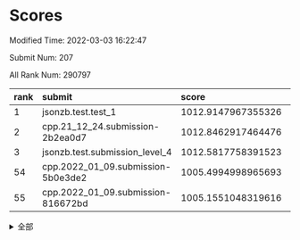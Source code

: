 # Scores

Modified Time: 2022-03-03 16:22:47

Submit Num: 207

All Rank Num: 290797

| rank |               submit               |       score        |       sigma        | pk_num |
| :--- | :--------------------------------- | :----------------- | :----------------- | :----- |
| 1    | jsonzb.test.test_1                 | 1012.9147967355326 | 0.8184582813704432 | 5622   |
| 2    | cpp.21_12_24.submission-2b2ea0d7   | 1012.8462917464476 | 0.7934098747601929 | 5620   |
| 3    | jsonzb.test.submission_level_4     | 1012.5817758391523 | 0.7847827250916322 | 5622   |
| 54   | cpp.2022_01_09.submission-5b0e3de2 | 1005.4994998965693 | 0.7298548766638503 | 5620   |
| 55   | cpp.2022_01_09.submission-816672bd | 1005.1551048319616 | 0.7265489886490605 | 5617   |


<details>
<summary>全部</summary>

| rank |                 submit                 |       score        |       sigma        | pk_num |
| :--- | :------------------------------------- | :----------------- | :----------------- | :----- |
| 1    | jsonzb.test.test_1                     | 1012.9147967355326 | 0.8184582813704432 | 5622   |
| 2    | cpp.21_12_24.submission-2b2ea0d7       | 1012.8462917464476 | 0.7934098747601929 | 5620   |
| 3    | jsonzb.test.submission_level_4         | 1012.5817758391523 | 0.7847827250916322 | 5622   |
| 4    | gobigger.level_3.submission_level_3_42 | 1011.5114709915937 | 0.7633205200499997 | 5619   |
| 5    | gobigger.level_3.submission_level_3_40 | 1011.3468119316924 | 0.7707866891732632 | 5620   |
| 6    | gobigger.level_3.submission_level_3_19 | 1011.2320390662878 | 0.7703863461845131 | 5620   |
| 7    | gobigger.level_3.submission_level_3_35 | 1011.1854020060109 | 0.7788322421812867 | 5618   |
| 8    | gobigger.level_3.submission_level_3_38 | 1011.1137425298751 | 0.7621952211190727 | 5623   |
| 9    | gobigger.level_3.submission_level_3_10 | 1010.9649238669397 | 0.7575552460909322 | 5619   |
| 10   | gobigger.level_3.submission_level_3_14 | 1010.9528238686866 | 0.763740347305513  | 5617   |
| 11   | gobigger.level_3.submission_level_3_23 | 1010.8977142230752 | 0.761537803142283  | 5616   |
| 12   | gobigger.level_3.submission_level_3_43 | 1010.8158866570114 | 0.765339485876405  | 5621   |
| 13   | gobigger.level_3.submission_level_3_11 | 1010.8064669945987 | 0.7518537971531737 | 5615   |
| 14   | gobigger.level_3.submission_level_3_16 | 1010.7618241582079 | 0.7704603606857257 | 5612   |
| 15   | gobigger.level_3.submission_level_3_26 | 1010.7391368356178 | 0.7585396963296561 | 5622   |
| 16   | gobigger.level_3.submission_level_3_25 | 1010.6378220666365 | 0.7502267448218408 | 5624   |
| 17   | gobigger.level_3.submission_level_3_7  | 1010.5787332087659 | 0.750692049871615  | 5622   |
| 18   | gobigger.level_3.submission_level_3_20 | 1010.5541370105184 | 0.776262560144757  | 5626   |
| 19   | gobigger.level_3.submission_level_3_3  | 1010.4656281305704 | 0.7780199542026108 | 5619   |
| 20   | gobigger.level_3.submission_level_3_36 | 1010.4130064138684 | 0.7713064756512042 | 5623   |
| 21   | gobigger.level_3.submission_level_3_27 | 1010.3988185700911 | 0.744684402399196  | 5617   |
| 22   | gobigger.level_3.submission_level_3_49 | 1010.3852356850365 | 0.7530777987621704 | 5620   |
| 23   | gobigger.level_3.submission_level_3_1  | 1010.350185693167  | 0.7747648522514313 | 5617   |
| 24   | gobigger.level_3.submission_level_3_46 | 1010.2482041839147 | 0.7616167358053094 | 5619   |
| 25   | gobigger.level_3.submission_level_3_33 | 1010.2426138194618 | 0.7706826409635554 | 5623   |
| 26   | gobigger.level_3.submission_level_3_15 | 1010.223986869827  | 0.7572763569238097 | 5618   |
| 27   | gobigger.level_3.submission_level_3_6  | 1010.1036518486981 | 0.7520609379715313 | 5621   |
| 28   | gobigger.level_3.submission_level_3_2  | 1010.0590635034051 | 0.7846740010023963 | 5623   |
| 29   | gobigger.level_3.submission_level_3_47 | 1010.0520989698065 | 0.7538489252833553 | 5618   |
| 30   | gobigger.level_3.submission_level_3_4  | 1010.042723076312  | 0.7475754417025434 | 5617   |
| 31   | gobigger.level_3.submission_level_3_32 | 1010.0071319682284 | 0.756567664116413  | 5619   |
| 32   | gobigger.level_3.submission_level_3_34 | 1010.0016886296315 | 0.756813633453066  | 5620   |
| 33   | gobigger.level_3.submission_level_3_5  | 1009.9932913828516 | 0.7612791208656579 | 5618   |
| 34   | gobigger.level_3.submission_level_3_29 | 1009.9379830307954 | 0.7376571113746085 | 5621   |
| 35   | gobigger.level_3.submission_level_3_39 | 1009.9378321433767 | 0.7453852496890013 | 5618   |
| 36   | gobigger.level_3.submission_level_3_30 | 1009.8873609900759 | 0.7645568425197985 | 5619   |
| 37   | gobigger.level_3.submission_level_3_17 | 1009.8866185097371 | 0.7788316467747305 | 5625   |
| 38   | gobigger.level_3.submission_level_3_13 | 1009.8070639070188 | 0.7623743518626778 | 5612   |
| 39   | gobigger.level_3.submission_level_3_0  | 1009.7751590703132 | 0.7647628540025878 | 5619   |
| 40   | gobigger.level_3.submission_level_3_12 | 1009.6522855239285 | 0.744760327757766  | 5618   |
| 41   | gobigger.level_3.submission_level_3_21 | 1009.5975639602932 | 0.7446359687206394 | 5622   |
| 42   | gobigger.level_3.submission_level_3_9  | 1009.5192484622236 | 0.7807496839784683 | 5615   |
| 43   | gobigger.level_3.submission_level_3_22 | 1009.4250868644598 | 0.7584987123490139 | 5624   |
| 44   | gobigger.level_3.submission_level_3_37 | 1009.397269150598  | 0.7589724372538169 | 5626   |
| 45   | gobigger.level_3.submission_level_3_28 | 1009.3844907860905 | 0.7514599174317709 | 5619   |
| 46   | gobigger.level_3.submission_level_3_31 | 1009.3539980353544 | 0.7436852603907432 | 5616   |
| 47   | gobigger.level_3.submission_level_3_8  | 1009.2793157559325 | 0.7404923431867747 | 5615   |
| 48   | gobigger.level_3.submission_level_3_44 | 1009.2596706019713 | 0.7564328500458739 | 5621   |
| 49   | gobigger.level_3.submission_level_3_48 | 1009.2495425648118 | 0.7628024118374288 | 5620   |
| 50   | gobigger.level_3.submission_level_3_45 | 1009.1559069558479 | 0.7446483179055159 | 5620   |
| 51   | gobigger.level_3.submission_level_3_18 | 1009.0884776511627 | 0.7483832989788621 | 5617   |
| 52   | gobigger.level_3.submission_level_3_41 | 1009.0553803489831 | 0.7485766908493364 | 5619   |
| 53   | gobigger.level_3.submission_level_3_24 | 1009.0451841398965 | 0.7600547697904096 | 5622   |
| 54   | cpp.2022_01_09.submission-5b0e3de2     | 1005.4994998965693 | 0.7298548766638503 | 5620   |
| 55   | cpp.2022_01_09.submission-816672bd     | 1005.1551048319616 | 0.7265489886490605 | 5617   |
| 56   | gobigger.level_1.submission_level_1_26 | 1004.8348009931607 | 0.718147914894505  | 5622   |
| 57   | gobigger.level_1.submission_level_1_24 | 1004.8205992432293 | 0.7222719336966642 | 5618   |
| 58   | gobigger.level_1.submission_level_1_28 | 1004.7637416052934 | 0.725489567717915  | 5616   |
| 59   | gobigger.level_1.submission_level_1_12 | 1004.5380932992728 | 0.7275049644571989 | 5617   |
| 60   | gobigger.level_1.submission_level_1_4  | 1004.3098157404363 | 0.7131773474867069 | 5622   |
| 61   | gobigger.level_1.submission_level_1_11 | 1004.2631253542481 | 0.7242576118974263 | 5617   |
| 62   | gobigger.level_1.submission_level_1_49 | 1004.2439626871646 | 0.7201543984328842 | 5622   |
| 63   | gobigger.level_1.submission_level_1_21 | 1004.2279863509931 | 0.7214345214834201 | 5619   |
| 64   | gobigger.level_1.submission_level_1_31 | 1004.0727853044991 | 0.7240984365087146 | 5620   |
| 65   | gobigger.level_1.submission_level_1_27 | 1003.9740689274087 | 0.7313895798062762 | 5621   |
| 66   | gobigger.level_1.submission_level_1_20 | 1003.8446118442342 | 0.7245472853556585 | 5619   |
| 67   | gobigger.level_1.submission_level_1_3  | 1003.833778073982  | 0.7167011174974988 | 5620   |
| 68   | gobigger.level_1.submission_level_1_48 | 1003.8253273757778 | 0.7220394319592197 | 5623   |
| 69   | gobigger.level_1.submission_level_1_16 | 1003.730083700917  | 0.7265324151229571 | 5623   |
| 70   | gobigger.level_1.submission_level_1_1  | 1003.729041444833  | 0.7197130566761683 | 5617   |
| 71   | gobigger.level_1.submission_level_1_7  | 1003.5617081232555 | 0.7214466250316331 | 5619   |
| 72   | gobigger.level_1.submission_level_1_5  | 1003.555100999736  | 0.7085133955132337 | 5623   |
| 73   | gobigger.level_1.submission_level_1_34 | 1003.4664088045894 | 0.7174550682990524 | 5626   |
| 74   | gobigger.level_1.submission_level_1_18 | 1003.4605514745087 | 0.7232900971802467 | 5617   |
| 75   | gobigger.level_1.submission_level_1_39 | 1003.4401106077573 | 0.7151133399506338 | 5627   |
| 76   | gobigger.level_1.submission_level_1_43 | 1003.4299659018918 | 0.7182533999706784 | 5614   |
| 77   | gobigger.level_1.submission_level_1_13 | 1003.4052583944274 | 0.716597049848177  | 5620   |
| 78   | gobigger.level_1.submission_level_1_42 | 1003.405146646594  | 0.7238277414969847 | 5622   |
| 79   | gobigger.level_1.submission_level_1_44 | 1003.3634919040143 | 0.7313125842087772 | 5622   |
| 80   | gobigger.level_1.submission_level_1_8  | 1003.2999549440179 | 0.7113197172190961 | 5619   |
| 81   | gobigger.level_1.submission_level_1_0  | 1003.2970243003552 | 0.731972497536813  | 5616   |
| 82   | gobigger.level_1.submission_level_1_22 | 1003.2039504933294 | 0.7163528275482621 | 5614   |
| 83   | gobigger.level_1.submission_level_1_33 | 1003.1854121238326 | 0.7213771951674148 | 5624   |
| 84   | gobigger.level_1.submission_level_1_47 | 1003.1224306167867 | 0.7222458860195815 | 5618   |
| 85   | gobigger.level_1.submission_level_1_46 | 1003.10938719796   | 0.7187206424395725 | 5619   |
| 86   | gobigger.level_1.submission_level_1_25 | 1003.0715855392816 | 0.722467356655263  | 5616   |
| 87   | gobigger.level_1.submission_level_1_45 | 1003.0511771522551 | 0.7205826607868419 | 5615   |
| 88   | gobigger.level_1.submission_level_1_2  | 1002.9898906266134 | 0.7061102316928587 | 5619   |
| 89   | gobigger.level_1.submission_level_1_40 | 1002.9808958287485 | 0.726393180309075  | 5622   |
| 90   | gobigger.level_1.submission_level_1_6  | 1002.9011321125442 | 0.7109386042312659 | 5616   |
| 91   | gobigger.level_1.submission_level_1_23 | 1002.8682345560147 | 0.7176024303621235 | 5618   |
| 92   | gobigger.level_1.submission_level_1_36 | 1002.8277081333383 | 0.7247932571637579 | 5619   |
| 93   | gobigger.level_1.submission_level_1_14 | 1002.8202853406908 | 0.7278284130721467 | 5618   |
| 94   | gobigger.level_1.submission_level_1_38 | 1002.6965801967935 | 0.717288191346986  | 5623   |
| 95   | gobigger.level_1.submission_level_1_41 | 1002.6487373303196 | 0.7178897825773072 | 5620   |
| 96   | gobigger.level_1.submission_level_1_15 | 1002.639588576764  | 0.7202787010458133 | 5615   |
| 97   | gobigger.level_1.submission_level_1_10 | 1002.6260599551892 | 0.7124852416532469 | 5619   |
| 98   | gobigger.level_1.submission_level_1_9  | 1002.5670918033275 | 0.7109090461641854 | 5618   |
| 99   | gobigger.level_1.submission_level_1_35 | 1002.4183776607687 | 0.7068264078569654 | 5621   |
| 100  | gobigger.level_1.submission_level_1_37 | 1002.3086960388852 | 0.7153319600044629 | 5621   |
| 101  | gobigger.level_1.submission_level_1_30 | 1002.2033820163992 | 0.7198562917533778 | 5618   |
| 102  | gobigger.level_1.submission_level_1_17 | 1002.1352284425764 | 0.7178002103451571 | 5619   |
| 103  | gobigger.level_1.submission_level_1_19 | 1002.0440907960128 | 0.7238790077406133 | 5617   |
| 104  | gobigger.level_1.submission_level_1_32 | 1001.8512121816118 | 0.705898028196224  | 5616   |
| 105  | gobigger.level_1.submission_level_1_29 | 1001.8199840979983 | 0.7103739707789727 | 5622   |
| 106  | gobigger.random.submission_random_19   | 997.1488219735162  | 0.7072497343470849 | 5619   |
| 107  | gobigger.random.submission_random_40   | 996.8135322762009  | 0.7178474172219261 | 5621   |
| 108  | gobigger.random.submission_random_37   | 996.786193514725   | 0.7075195673240054 | 5625   |
| 109  | gobigger.random.submission_random_13   | 996.7168014241943  | 0.7256664234571613 | 5620   |
| 110  | gobigger.random.submission_random_11   | 996.550207973789   | 0.7151801855908252 | 5620   |
| 111  | gobigger.random.submission_random_32   | 996.5438003808683  | 0.7130276641848419 | 5621   |
| 112  | gobigger.random.submission_random_1    | 996.5219005722641  | 0.7111974499344946 | 5620   |
| 113  | gobigger.random.submission_random_26   | 996.4924096278817  | 0.706039215599846  | 5616   |
| 114  | gobigger.random.submission_random_35   | 996.4751590886231  | 0.7067733118203099 | 5619   |
| 115  | gobigger.random.submission_random_38   | 996.4476352329975  | 0.709567452798799  | 5624   |
| 116  | gobigger.random.submission_random_9    | 996.4268697298814  | 0.7104101750379107 | 5615   |
| 117  | gobigger.random.submission_random_25   | 996.4249250019553  | 0.710301449661069  | 5624   |
| 118  | gobigger.random.submission_random_27   | 996.3653168256453  | 0.7162810682654867 | 5624   |
| 119  | gobigger.random.submission_random_17   | 996.2719764766092  | 0.730719119217704  | 5619   |
| 120  | gobigger.random.submission_random_20   | 996.2105691510595  | 0.7013202728896345 | 5620   |
| 121  | gobigger.random.submission_random_28   | 996.2058365361677  | 0.7150303403880782 | 5619   |
| 122  | gobigger.random.submission_random_10   | 996.1292264391902  | 0.709592118520849  | 5623   |
| 123  | gobigger.random.submission_random_43   | 996.0964508575407  | 0.7179461564371341 | 5618   |
| 124  | gobigger.random.submission_random_0    | 996.0889664870011  | 0.7214348708912933 | 5621   |
| 125  | gobigger.random.submission_random_4    | 996.0118324779941  | 0.7105861603530871 | 5622   |
| 126  | gobigger.random.submission_random_21   | 996.0049776034664  | 0.7022176286989433 | 5622   |
| 127  | gobigger.random.submission_random_22   | 995.9953832724684  | 0.718703537966778  | 5620   |
| 128  | gobigger.random.submission_random_15   | 995.9223959354556  | 0.7129527079398192 | 5621   |
| 129  | gobigger.random.submission_random_5    | 995.8693573278824  | 0.7143169711391352 | 5621   |
| 130  | gobigger.random.submission_random_8    | 995.8319167453625  | 0.7126906561476577 | 5621   |
| 131  | gobigger.random.submission_random_30   | 995.8003345698542  | 0.719204511858023  | 5620   |
| 132  | gobigger.random.submission_random_41   | 995.7933361513732  | 0.7336351174031597 | 5617   |
| 133  | gobigger.random.submission_random_48   | 995.7455284137815  | 0.7080227118722928 | 5617   |
| 134  | gobigger.random.submission_random_33   | 995.7369956938229  | 0.7128566606144746 | 5621   |
| 135  | gobigger.random.submission_random_42   | 995.719515069395   | 0.7216063200622481 | 5617   |
| 136  | gobigger.random.submission_random_14   | 995.6744041412059  | 0.7171463983575611 | 5617   |
| 137  | gobigger.random.submission_random_45   | 995.6626534451444  | 0.7236710462806811 | 5621   |
| 138  | gobigger.random.submission_random_34   | 995.6407542503314  | 0.7157692941028382 | 5617   |
| 139  | gobigger.random.submission_random_46   | 995.5948999137396  | 0.7136967358472418 | 5621   |
| 140  | gobigger.random.submission_random_23   | 995.5924553460173  | 0.6994101217968284 | 5614   |
| 141  | gobigger.random.submission_random_44   | 995.5229543901115  | 0.7277956957046914 | 5616   |
| 142  | gobigger.random.submission_random_7    | 995.5195424873682  | 0.7144743349732426 | 5618   |
| 143  | gobigger.random.submission_random_2    | 995.5166168933725  | 0.7241542935476758 | 5621   |
| 144  | gobigger.random.submission_random_49   | 995.48639221464    | 0.7144084631293429 | 5614   |
| 145  | gobigger.random.submission_random_12   | 995.4783069348837  | 0.7087543811327528 | 5618   |
| 146  | gobigger.random.submission_random_39   | 995.456054404512   | 0.7278660384394969 | 5621   |
| 147  | gobigger.random.submission_random_24   | 995.3578015436702  | 0.7234765067059338 | 5616   |
| 148  | gobigger.random.submission_random_18   | 995.3131444501864  | 0.7021122539044781 | 5621   |
| 149  | gobigger.random.submission_random_16   | 995.2372071260855  | 0.7103863442587522 | 5621   |
| 150  | gobigger.random.submission_random_29   | 995.2349532916992  | 0.7111689562405001 | 5616   |
| 151  | gobigger.random.submission_random_36   | 995.2294332177008  | 0.7255674732583408 | 5623   |
| 152  | gobigger.random.submission_random_47   | 995.2006451090556  | 0.7041939294466166 | 5620   |
| 153  | gobigger.random.submission_random_31   | 995.177525072784   | 0.7171886222693167 | 5617   |
| 154  | gobigger.random.submission_random_6    | 995.1301559001613  | 0.7274075122205551 | 5623   |
| 155  | gobigger.random.submission_random_3    | 995.0156730569104  | 0.708627335174741  | 5621   |
| 156  | gobigger.level_2.submission_level_2_45 | 994.3644374372242  | 0.7376791374537618 | 5617   |
| 157  | gobigger.level_2.submission_level_2_12 | 993.6888871898252  | 0.7433022062766156 | 5619   |
| 158  | gobigger.level_2.submission_level_2_28 | 993.6254382344687  | 0.7259413181816481 | 5624   |
| 159  | gobigger.level_2.submission_level_2_15 | 993.4654954841931  | 0.7367220499617854 | 5618   |
| 160  | gobigger.level_2.submission_level_2_29 | 993.3271002319049  | 0.7409018929313687 | 5619   |
| 161  | gobigger.level_2.submission_level_2_13 | 993.2993891653562  | 0.7420424493600585 | 5615   |
| 162  | gobigger.level_2.submission_level_2_27 | 993.1044562768594  | 0.7259243511467569 | 5617   |
| 163  | gobigger.level_2.submission_level_2_36 | 992.9763897433503  | 0.7289766480730617 | 5622   |
| 164  | gobigger.level_2.submission_level_2_0  | 992.9607837803101  | 0.7424182441747307 | 5625   |
| 165  | gobigger.level_2.submission_level_2_16 | 992.8944826698144  | 0.7420284658918078 | 5617   |
| 166  | gobigger.level_2.submission_level_2_25 | 992.8058051020082  | 0.7456379619059746 | 5617   |
| 167  | gobigger.level_2.submission_level_2_1  | 992.4783496422353  | 0.7479386817870686 | 5617   |
| 168  | gobigger.level_2.submission_level_2_22 | 992.4633185116575  | 0.7589459214646656 | 5619   |
| 169  | gobigger.level_2.submission_level_2_26 | 992.3705801614867  | 0.7450043126175664 | 5616   |
| 170  | gobigger.level_2.submission_level_2_37 | 992.3642709906239  | 0.7525661997633861 | 5620   |
| 171  | gobigger.level_2.submission_level_2_31 | 992.3348950346858  | 0.7467913475519047 | 5620   |
| 172  | gobigger.level_2.submission_level_2_38 | 992.276538234487   | 0.7502710979180046 | 5614   |
| 173  | gobigger.level_2.submission_level_2_21 | 992.2120056969246  | 0.7614804174217314 | 5618   |
| 174  | gobigger.level_2.submission_level_2_17 | 992.2084667691058  | 0.7413954710185872 | 5617   |
| 175  | gobigger.level_2.submission_level_2_46 | 992.1935836799571  | 0.7459547069054002 | 5618   |
| 176  | gobigger.level_2.submission_level_2_18 | 992.1378460625064  | 0.7265673805129199 | 5622   |
| 177  | gobigger.level_2.submission_level_2_41 | 992.1299511312949  | 0.7559749885974957 | 5617   |
| 178  | gobigger.level_2.submission_level_2_33 | 992.0840981032214  | 0.7581574281583854 | 5616   |
| 179  | gobigger.level_2.submission_level_2_40 | 992.0622695181897  | 0.7405261485573569 | 5624   |
| 180  | gobigger.level_2.submission_level_2_24 | 992.0560703127247  | 0.7494119013551417 | 5620   |
| 181  | gobigger.level_2.submission_level_2_8  | 991.9516049719206  | 0.7316979432694966 | 5618   |
| 182  | gobigger.level_2.submission_level_2_11 | 991.9346141465368  | 0.736387596364153  | 5623   |
| 183  | gobigger.level_2.submission_level_2_19 | 991.8637236610967  | 0.7371007774318102 | 5620   |
| 184  | gobigger.level_2.submission_level_2_49 | 991.862194297937   | 0.7513092621783574 | 5615   |
| 185  | gobigger.level_2.submission_level_2_42 | 991.7894539976795  | 0.7567945921705305 | 5619   |
| 186  | gobigger.level_2.submission_level_2_48 | 991.7701466675703  | 0.7354295035821167 | 5622   |
| 187  | gobigger.level_2.submission_level_2_30 | 991.7363061957412  | 0.7441993025195822 | 5615   |
| 188  | gobigger.level_2.submission_level_2_44 | 991.7111802170241  | 0.7633958458484849 | 5615   |
| 189  | gobigger.level_2.submission_level_2_2  | 991.7010636449386  | 0.74624274159139   | 5618   |
| 190  | gobigger.level_2.submission_level_2_20 | 991.6383608643661  | 0.7588675213143994 | 5613   |
| 191  | gobigger.level_2.submission_level_2_9  | 991.6188122004377  | 0.7404100822304419 | 5614   |
| 192  | gobigger.level_2.submission_level_2_7  | 991.4821877351607  | 0.7584352890543163 | 5618   |
| 193  | gobigger.level_2.submission_level_2_14 | 991.2803003008107  | 0.7501250641425249 | 5620   |
| 194  | gobigger.level_2.submission_level_2_4  | 991.2737961378151  | 0.7640814735128882 | 5620   |
| 195  | gobigger.level_2.submission_level_2_5  | 991.1841808859814  | 0.7546794055458158 | 5623   |
| 196  | gobigger.level_2.submission_level_2_3  | 991.0390588803006  | 0.7471156923211801 | 5620   |
| 197  | gobigger.level_2.submission_level_2_39 | 990.8385786964459  | 0.7677637146931695 | 5620   |
| 198  | gobigger.level_2.submission_level_2_35 | 990.7262851520313  | 0.7564664545526156 | 5616   |
| 199  | gobigger.level_2.submission_level_2_32 | 990.6479348208327  | 0.7525150279990641 | 5621   |
| 200  | gobigger.level_2.submission_level_2_43 | 990.5843543960084  | 0.7596710665286786 | 5624   |
| 201  | gobigger.level_2.submission_level_2_34 | 990.3165350923222  | 0.7664686827404708 | 5620   |
| 202  | gobigger.level_2.submission_level_2_6  | 990.1874044517278  | 0.7486414073666133 | 5611   |
| 203  | gobigger.level_2.submission_level_2_23 | 990.1539482541399  | 0.7534993047349398 | 5618   |
| 204  | gobigger.level_2.submission_level_2_47 | 989.8317677128565  | 0.7622453237665456 | 5619   |
| 205  | gobigger.level_2.submission_level_2_10 | 989.2867158987282  | 0.7888684667205358 | 5619   |
| 206  | gobigger.none.submission_none_0        | 979.1024716461615  | 1.1496779180831325 | 5616   |
| 207  | gobigger.none.submission_none_1        | 976.4832529282615  | 1.494486099527026  | 5620   |

</details>